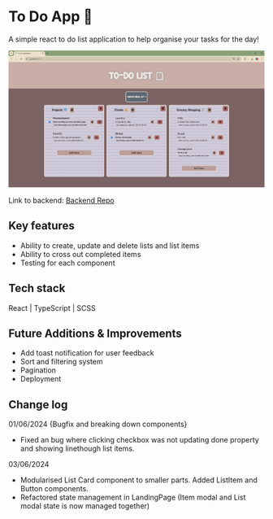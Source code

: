 # To Do App 📝

A simple react to do list application to help organise your tasks for the day!

![Screenshot](/src/assets/todo.png)

Link to backend: [Backend Repo](https://github.com/mcelle888/todo-backend)


## Key features
- Ability to create, update and delete lists and list items
- Ability to cross out completed items
- Testing for each component

## Tech stack
React | TypeScript | SCSS

## Future Additions & Improvements
- Add toast notification for user feedback
- Sort and filtering system
- Pagination
- Deployment


## Change log

01/06/2024 {Bugfix and breaking down components}
- Fixed an bug where clicking checkbox was not updating done property and showing linethough list items. 

03/06/2024
- Modularised List Card component to smaller parts. Added ListItem and Button components.
- Refactored state management in LandingPage (Item modal and List modal state is now managed together)
